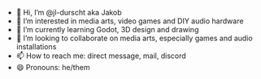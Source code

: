 - 👋 Hi, I’m @jl-durscht aka Jakob
- 👀 I’m interested in media arts, video games and DIY audio hardware
- 🌱 I’m currently learning Godot, 3D design and drawing
- 💞️ I’m looking to collaborate on media arts, especially games and audio installations
- 📫 How to reach me: direct message, mail, discord
- 😄 Pronouns: he/them

<!---
jl-durscht/jl-durscht is a ✨ special ✨ repository because its `README.md` (this file) appears on your GitHub profile.
You can click the Preview link to take a look at your changes.
--->
